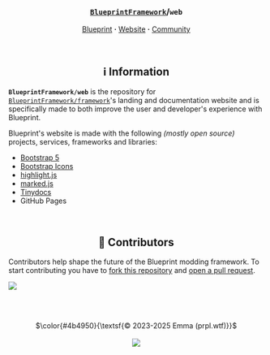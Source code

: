 <!-- Header -->
<br/><h3 align="center"><a href="https://github.com/BlueprintFramework"><code>BlueprintFramework</code></a>/<code>web</code></h3>
<p align="center">
  <a href="https://github.com/BlueprintFramework/framework">Blueprint</a> <b>·</b>
  <a href="https://blueprint.zip">Website</a> <b>·</b>
  <a href="https://discord.com/servers/blueprint-1063548024825057451">Community</a>
</p>



<!-- Information -->
<br/><h2 align="center">ℹ️ Information</h2>

**`BlueprintFramework/web`** is the repository for [`BlueprintFramework/framework`](https://github.com/BlueprintFramework/framework)'s landing and documentation website and is specifically made to both improve the user and developer's experience with Blueprint.

Blueprint's website is made with the following *(mostly open source)* projects, services, frameworks and libraries:
- [Bootstrap 5](https://getbootstrap.com)
- [Bootstrap Icons](https://icons.getbootstrap.com)
- [highlight.js](https://highlightjs.org)
- [marked.js](https://marked.js.org)
- [Tinydocs](https://github.com/prplwtf/tinydocs)
- GitHub Pages



<!-- Contributors -->
<br/><h2 align="center">👥 Contributors</h2>

Contributors help shape the future of the Blueprint modding framework. To start contributing you have to [fork this repository](https://github.com/blueprintFramework/web/fork) and [open a pull request](https://github.com/BlueprintFramework/web/compare).

<a href="https://github.com/BlueprintFramework/web/graphs/contributors">
  <img src="https://contrib.rocks/image?repo=BlueprintFramework/web" />
</a>



<br/><br/>
<p align="center">
  $\color{#4b4950}{\textsf{© 2023-2025 Emma (prpl.wtf)}}$
  <br/><br/><img src="https://github.com/user-attachments/assets/e6ff62c3-6d99-4e43-850d-62150706e5dd"/>
</p>

